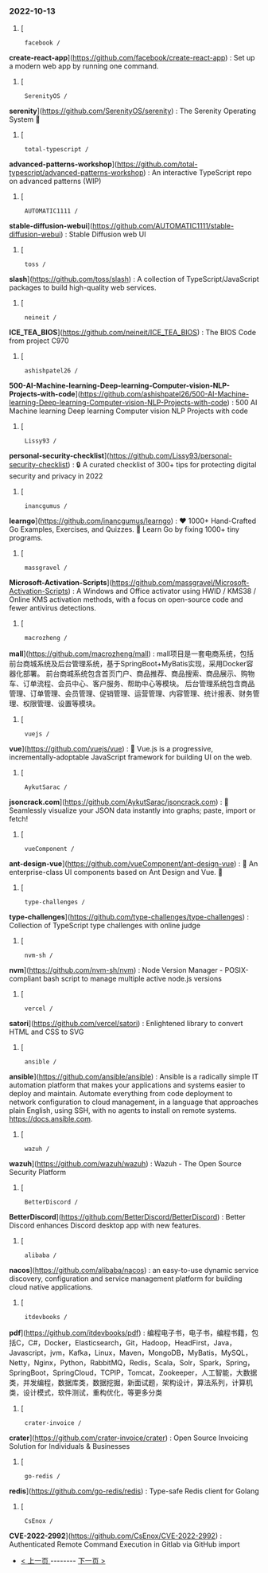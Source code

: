 ### 2022-10-13 
1. [
    

        facebook /
**create-react-app**](https://github.com/facebook/create-react-app) : Set up a modern web app by running one command.
1. [
    

        SerenityOS /
**serenity**](https://github.com/SerenityOS/serenity) : The Serenity Operating System 🐞
1. [
    

        total-typescript /
**advanced-patterns-workshop**](https://github.com/total-typescript/advanced-patterns-workshop) : An interactive TypeScript repo on advanced patterns (WIP)
1. [
    

        AUTOMATIC1111 /
**stable-diffusion-webui**](https://github.com/AUTOMATIC1111/stable-diffusion-webui) : Stable Diffusion web UI
1. [
    

        toss /
**slash**](https://github.com/toss/slash) : A collection of TypeScript/JavaScript packages to build high-quality web services.
1. [
    

        neineit /
**ICE_TEA_BIOS**](https://github.com/neineit/ICE_TEA_BIOS) : The BIOS Code from project C970
1. [
    

        ashishpatel26 /
**500-AI-Machine-learning-Deep-learning-Computer-vision-NLP-Projects-with-code**](https://github.com/ashishpatel26/500-AI-Machine-learning-Deep-learning-Computer-vision-NLP-Projects-with-code) : 500 AI Machine learning Deep learning Computer vision NLP Projects with code
1. [
    

        Lissy93 /
**personal-security-checklist**](https://github.com/Lissy93/personal-security-checklist) : 🔒 A curated checklist of 300+ tips for protecting digital security and privacy in 2022
1. [
    

        inancgumus /
**learngo**](https://github.com/inancgumus/learngo) : ❤️ 1000+ Hand-Crafted Go Examples, Exercises, and Quizzes. 🚀 Learn Go by fixing 1000+ tiny programs.
1. [
    

        massgravel /
**Microsoft-Activation-Scripts**](https://github.com/massgravel/Microsoft-Activation-Scripts) : A Windows and Office activator using HWID / KMS38 / Online KMS activation methods, with a focus on open-source code and fewer antivirus detections.
1. [
    

        macrozheng /
**mall**](https://github.com/macrozheng/mall) : mall项目是一套电商系统，包括前台商城系统及后台管理系统，基于SpringBoot+MyBatis实现，采用Docker容器化部署。 前台商城系统包含首页门户、商品推荐、商品搜索、商品展示、购物车、订单流程、会员中心、客户服务、帮助中心等模块。 后台管理系统包含商品管理、订单管理、会员管理、促销管理、运营管理、内容管理、统计报表、财务管理、权限管理、设置等模块。
1. [
    

        vuejs /
**vue**](https://github.com/vuejs/vue) : 🖖 Vue.js is a progressive, incrementally-adoptable JavaScript framework for building UI on the web.
1. [
    

        AykutSarac /
**jsoncrack.com**](https://github.com/AykutSarac/jsoncrack.com) : 🔮 Seamlessly visualize your JSON data instantly into graphs; paste, import or fetch!
1. [
    

        vueComponent /
**ant-design-vue**](https://github.com/vueComponent/ant-design-vue) : 🌈 An enterprise-class UI components based on Ant Design and Vue. 🐜
1. [
    

        type-challenges /
**type-challenges**](https://github.com/type-challenges/type-challenges) : Collection of TypeScript type challenges with online judge
1. [
    

        nvm-sh /
**nvm**](https://github.com/nvm-sh/nvm) : Node Version Manager - POSIX-compliant bash script to manage multiple active node.js versions
1. [
    

        vercel /
**satori**](https://github.com/vercel/satori) : Enlightened library to convert HTML and CSS to SVG
1. [
    

        ansible /
**ansible**](https://github.com/ansible/ansible) : Ansible is a radically simple IT automation platform that makes your applications and systems easier to deploy and maintain. Automate everything from code deployment to network configuration to cloud management, in a language that approaches plain English, using SSH, with no agents to install on remote systems. https://docs.ansible.com.
1. [
    

        wazuh /
**wazuh**](https://github.com/wazuh/wazuh) : Wazuh - The Open Source Security Platform
1. [
    

        BetterDiscord /
**BetterDiscord**](https://github.com/BetterDiscord/BetterDiscord) : Better Discord enhances Discord desktop app with new features.
1. [
    

        alibaba /
**nacos**](https://github.com/alibaba/nacos) : an easy-to-use dynamic service discovery, configuration and service management platform for building cloud native applications.
1. [
    

        itdevbooks /
**pdf**](https://github.com/itdevbooks/pdf) : 编程电子书，电子书，编程书籍，包括C，C#，Docker，Elasticsearch，Git，Hadoop，HeadFirst，Java，Javascript，jvm，Kafka，Linux，Maven，MongoDB，MyBatis，MySQL，Netty，Nginx，Python，RabbitMQ，Redis，Scala，Solr，Spark，Spring，SpringBoot，SpringCloud，TCPIP，Tomcat，Zookeeper，人工智能，大数据类，并发编程，数据库类，数据挖掘，新面试题，架构设计，算法系列，计算机类，设计模式，软件测试，重构优化，等更多分类
1. [
    

        crater-invoice /
**crater**](https://github.com/crater-invoice/crater) : Open Source Invoicing Solution for Individuals & Businesses
1. [
    

        go-redis /
**redis**](https://github.com/go-redis/redis) : Type-safe Redis client for Golang
1. [
    

        CsEnox /
**CVE-2022-2992**](https://github.com/CsEnox/CVE-2022-2992) : Authenticated Remote Command Execution in Gitlab via GitHub import 

- [ < 上一页 ](https://github.com/able8/github-trending-daily-record/blob/master/2022-10-12.md) -------- [ 下一页 > ](https://github.com/able8/github-trending-daily-record/blob/master/2022-10-14.md)